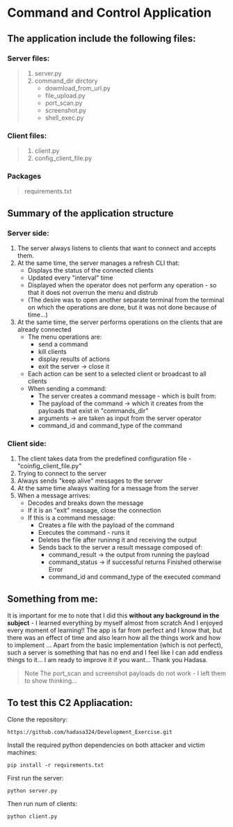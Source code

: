# Command and Control Application
## The application include the following files:
### Server files:
> 1. server.py
> 2. command_dir dirctory
>    - dowmload_from_url.py
>    - file_upload.py
>    - port_scan.py
>    - screenshot.py
>    - shell_exec.py
### Client files:
> 1. client.py
> 2. config_client_file.py
### Packages 
> requirements.txt
## Summary of the application structure
### Server side:
1. The server always listens to clients that want to connect and accepts them.
2. At the same time, the server manages a refresh CLI that:
    - Displays the status of the connected clients
    - Updated every "interval" time
    - Displayed when the operator does not perform any operation - so that it does not overrun the menu and distrub
     - (The desire was to open another separate terminal from the terminal on which the operations are done, but it was not done because of time...)
3. At the same time, the server performs operations on the clients that are already connected
    - The menu operations are:
      -  send a command
      -  kill clients
      -  display results of actions 
      -  exit the server -> close it
    - Each action can be sent to a selected client or broadcast to all clients
    - When sending a command:
      - The server creates a command message - which is built from:
      - The payload of the command -> which it creates from the payloads that exist in "commands_dir"
      - arguments -> are taken as input from the server operator
      - command_id and command_type of the command
### Client side:
1. The client takes data from the predefined configuration file - "coinfig_client_file.py"
2. Trying to connect to the server
3. Always sends "keep alive" messages to the server
4. At the same time always waiting for a message from the server
5. When a message arrives:
    - Decodes and breaks down the message
    - If it is an "exit" message, close the connection
    - If this is a command message:
      - Creates a file with the payload of the command
      - Executes the command - runs it
      - Deletes the file after runinng it  and receiving the output
      - Sends back to the server a result message composed of:
        - command_result -> the output from running the payload
        - command_status -> if successful returns Finished otherwise Error
        - command_id and command_type of the executed command

## Something from me:
It is important for me to note that I did this **without any background in the subject** - I learned everything by myself almost from scratch
And I enjoyed every moment of learning!!
The app is far from perfect and I know that, but there was an effect of time and also learn how all the things work and how to implement ...
Apart from the basic implementation (which is not perfect), such a server is something that has no end and I feel like I can add endless things to it...
I am ready to improve it if you want...
Thank you Hadasa.
> Note The port_scan and screenshot payloads do not work - I left them to show thinking...


## To test this C2 Appliacation:
 Clone the repository:
```
https://github.com/hadasa324/Development_Exercise.git
```
Install the required python dependencies on both attacker and victim machines:
```
pip install -r requirements.txt
```
First run the server:
```
python server.py
```
 Then run num of clients:
```
python client.py
```
